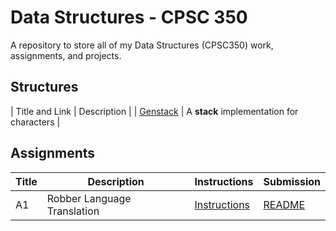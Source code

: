 # Data Structures - CPSC 350

A repository to store all of my Data Structures (CPSC350) work, assignments, and projects.

## Structures

| Title and Link | Description |
| [Genstack](https://github.com/dtsivkovski/Data-Structures/tree/main/structures/genstack) | A **stack** implementation for characters |

## Assignments

| Title | Description | Instructions | Submission |
| ----- | ----- | ----- | ----- |
| A1 | Robber Language Translation | [Instructions](https://github.com/dtsivkovski/Data-Structures/blob/864e58bd2c5b11f5784cde54c7ce914ecdd07e1d/assignment-instructions/CPSC350_MP1.pdf) | [README](https://github.com/dtsivkovski/Data-Structures/tree/main/Tsivkovski_D_A1) |
